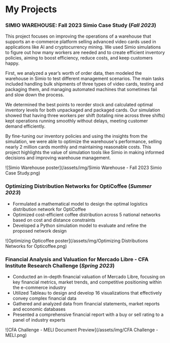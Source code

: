 # My Projects

### SIMIO WAREHOUSE: Fall 2023 Simio Case Study (_Fall 2023_)
This project focuses on improving the operations of a warehouse that supports an e-commerce platform selling advanced video cards used in applications like AI and cryptocurrency mining. We used Simio simulations to figure out how many workers are needed and to create efficient inventory policies, aiming to boost efficiency, reduce costs, and keep customers happy.

First, we analyzed a year’s worth of order data, then modeled the warehouse in Simio to test different management scenarios. The main tasks included handling bulk shipments of three types of video cards, testing and packaging them, and managing automated machines that sometimes fail and slow down the process.

We determined the best points to reorder stock and calculated optimal inventory levels for both unpackaged and packaged cards. Our simulation showed that having three workers per shift (totaling nine across three shifts) kept operations running smoothly without delays, meeting customer demand efficiently.

By fine-tuning our inventory policies and using the insights from the simulation, we were able to optimize the warehouse's performance, selling nearly 2 million cards monthly and maintaining reasonable costs. This project highlights the value of simulation tools like Simio in making informed decisions and improving warehouse management.

![Simio Warehouse poster](/assets/img/Simio Warehouse - Fall 2023 Simio Case Study.png)

### Optimizing Distribution Networks for OptiCoffee (_Summer 2023_)
- Formulated a mathematical model to design the optimal logistics distribution network for OptiCoffee
- Optimized cost-efficient coffee distribution across 5 national networks based on cost and distance constraints
- Developed a Python simulation model to evaluate and refine the proposed network design

![Optimizing Opticoffee poster](/assets/img/Optimizing Distributions Networks for Opticoffee.png)

### Financial Analysis and Valuation for Mercado Libre - CFA Institute Research Challenge (_Spring 2023_)
- Conducted an in-depth financial valuation of Mercado Libre, focusing on key financial metrics, market trends, and competitive positioning within the e-commerce industry
- Utilized Tableau to design and develop 16 visualizations that effectively convey complex financial data
- Gathered and analyzed data from financial statements, market reports and economic databases
- Presented a comprehensive financial report with a buy or sell rating to a panel of industry experts

![CFA Challenge - MELI Document Preview](/assets/img/CFA Challenge - MELI.png)
